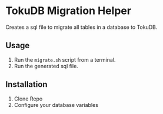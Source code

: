 # TokuDB Migration Helper
Creates a sql file to migrate all tables in a database to TokuDB.

## Usage
1. Run the `migrate.sh` script from a terminal.
2. Run the generated sql file.

## Installation 

1. Clone Repo
2. Configure your database variables